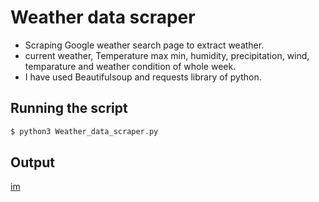 # Weather data scraper

- Scraping Google weather search page to extract weather.
- current weather, Temperature max min, humidity, precipitation, wind, temparature and weather condition of whole week.
- I have used Beautifulsoup and requests library of python.

## Running the script

```sh
$ python3 Weather_data_scraper.py
```

## Output

[im](im.png)
